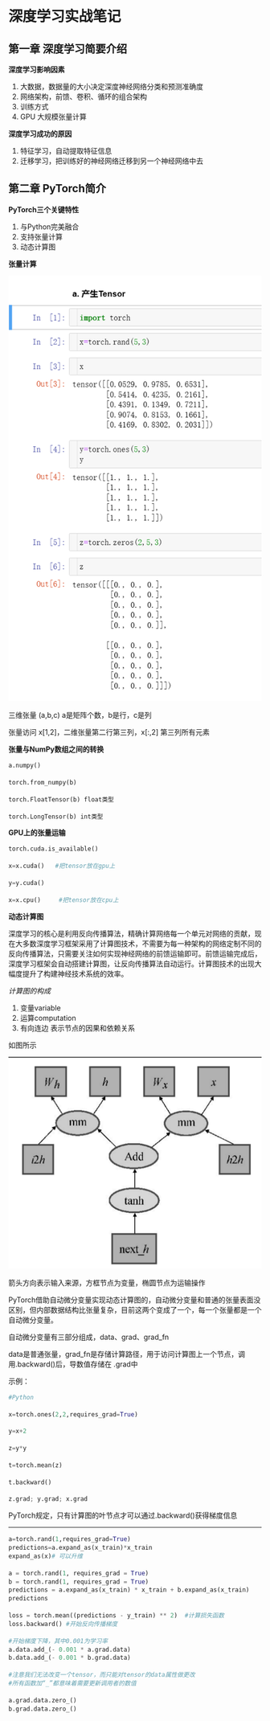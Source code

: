 # 深度学习实战笔记

## 第一章 深度学习简要介绍

**深度学习影响因素**

1. 大数据，数据量的大小决定深度神经网络分类和预测准确度
2. 网络架构，前馈、卷积、循环的组合架构
3. 训练方式
4. GPU 大规模张量计算

**深度学习成功的原因**

1. 特征学习，自动提取特征信息
2. 迁移学习，把训练好的神经网络迁移到另一个神经网络中去

## 第二章 PyTorch简介

**PyTorch三个关键特性**

1. 与Python完美融合
2. 支持张量计算
3. 动态计算图

**张量计算**

![image-20241210131226870](picture/image-20241210131226870.png)



三维张量 (a,b,c) a是矩阵个数，b是行，c是列

张量访问 x[1,2]，二维张量第二行第三列，x[:,2] 第三列所有元素

**张量与NumPy数组之间的转换**

```python
a.numpy()

torch.from_numpy(b)

torch.FloatTensor(b) float类型

torch.LongTensor(b) int类型
```


**GPU上的张量运输**
```python
torch.cuda.is_available()

x=x.cuda()   #把tensor放在gpu上

y=y.cuda()    

x=x.cpu()     #把tensor放在cpu上
```


**动态计算图**

深度学习的核心是利用反向传播算法，精确计算网络每一个单元对网络的贡献，现在大多数深度学习框架采用了计算图技术，不需要为每一种架构的网络定制不同的反向传播算法，只需要关注如何实现神经网络的前馈运输即可。前馈运输完成后，深度学习框架会自动搭建计算图，让反向传播算法自动运行。计算图技术的出现大幅度提升了构建神经技术系统的效率。

*计算图的构成*

1. 变量variable
2. 运算computation
3. 有向连边 表示节点的因果和依赖关系

如图所示

![image-20241210140502235](picture/image-20241210140502235.png)

箭头方向表示输入来源，方框节点为变量，椭圆节点为运输操作

PyTorch借助自动微分变量实现动态计算图的，自动微分变量和普通的张量表面没区别，但内部数据结构比张量复杂，目前这两个变成了一个，每一个张量都是一个自动微分变量。

自动微分变量有三部分组成，data、grad、grad_fn

data是普通张量，grad_fn是存储计算路径，用于访问计算图上一个节点，调用.backward()后，导数值存储在 .grad中

示例：

```python
#Python

x=torch.ones(2,2,requires_grad=True)

y=x+2

z=y*y

t=torch.mean(z)

t.backward()

z.grad; y.grad; x.grad

```

PyTorch规定，只有计算图的叶节点才可以通过.backward()获得梯度信息

------

```python
a=torch.rand(1,requires_grad=True)
predictions=a.expand_as(x_train)*x_train
expand_as(x)# 可以升维

a = torch.rand(1, requires_grad = True)
b = torch.rand(1, requires_grad = True)
predictions = a.expand_as(x_train) * x_train + b.expand_as(x_train)
predictions

loss = torch.mean((predictions - y_train) ** 2)  #计算损失函数
loss.backward() #开始反向传播梯度

#开始梯度下降，其中0.001为学习率
a.data.add_(- 0.001 * a.grad.data) 
b.data.add_(- 0.001 * b.grad.data)

#注意我们无法改变一个tensor，而只能对tensor的data属性做更改
#所有函数加“_”都意味着需要更新调用者的数值

a.grad.data.zero_()
b.grad.data.zero_()


```

